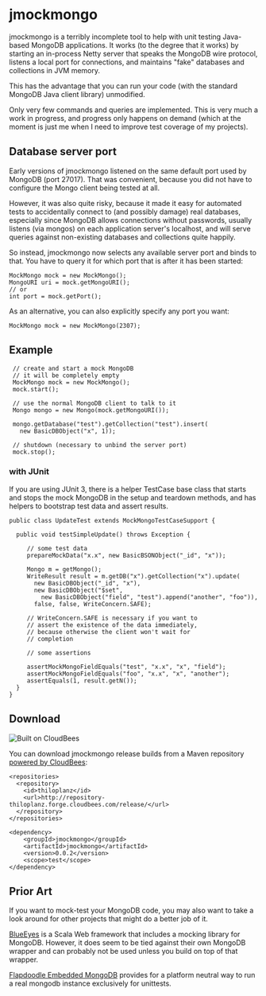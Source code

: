# jmockmongo

jmockmongo is a terribly incomplete tool to help with unit testing Java-based MongoDB applications. It works (to the degree that it works) by starting an in-process Netty server that speaks the MongoDB wire protocol, listens a local port for connections, and maintains "fake" databases and collections in JVM memory. 

This has the advantage that you can run your code (with the standard MongoDB Java client library) unmodified.

Only very few commands and queries are implemented. This is very much a work in progress, and progress only happens on demand (which at the moment is just me when I need to improve test coverage of my projects).

## Database server port

Early versions of jmockmongo listened on the same default port used
by MongoDB (port 27017). That was convenient, because you did not have to configure the Mongo client being tested at all. 

However, it was also quite risky, because it made it easy for automated tests
to accidentally connect to (and possibly damage) real databases,
especially since MongoDB allows connections without passwords,
usually listens (via mongos) on each application server's localhost,
and will serve queries against non-existing databases and collections
quite happily.

So instead, jmockmongo now selects any available server port and binds to that.
You have to query it for which port that is after it has been started:

    MockMongo mock = new MockMongo();
    MongoURI uri = mock.getMongoURI();
    // or 
    int port = mock.getPort();
    
As an alternative, you can also explicitly specify any port you want:

    MockMongo mock = new MockMongo(2307);

    

## Example

     // create and start a mock MongoDB
     // it will be completely empty
     MockMongo mock = new MockMongo();
     mock.start();

     // use the normal MongoDB client to talk to it
     Mongo mongo = new Mongo(mock.getMongoURI()); 
   
     mongo.getDatabase("test").getCollection("test").insert(
       new BasicDBObject("x", 1));
     
     // shutdown (necessary to unbind the server port)
     mock.stop();
     
     
   
     
    

### with JUnit

If you are using JUnit 3, there is a helper TestCase base class that starts and stops the mock MongoDB in the setup and teardown methods, and has helpers to bootstrap test data and assert results.


    public class UpdateTest extends MockMongoTestCaseSupport {
      
      public void testSimpleUpdate() throws Exception {

         // some test data
         prepareMockData("x.x", new BasicBSONObject("_id", "x"));
		
         Mongo m = getMongo();
         WriteResult result = m.getDB("x").getCollection("x").update(
           new BasicDBObject("_id", "x"),
           new BasicDBObject("$set", 
             new BasicDBObject("field", "test").append("another", "foo")),
           false, false, WriteConcern.SAFE);

         // WriteConcern.SAFE is necessary if you want to
         // assert the existence of the data immediately,
         // because otherwise the client won't wait for
         // completion

         // some assertions

         assertMockMongoFieldEquals("test", "x.x", "x", "field");
         assertMockMongoFieldEquals("foo", "x.x", "x", "another");
         assertEquals(1, result.getN());
      }
    }

## Download 

![Built on CloudBees](http://www.cloudbees.com/sites/default/files/Button-Built-on-CB-1.png) 


You can download jmockmongo release builds from a Maven repository [powered by CloudBees](https://thiloplanz.ci.cloudbees.com/job/jmockmongo/):

    <repositories>
      <repository>
		<id>thiloplanz</id>
		<url>http://repository-thiloplanz.forge.cloudbees.com/release/</url>
	  </repository>
    </repositories>

    <dependency>
		<groupId>jmockmongo</groupId>
		<artifactId>jmockmongo</artifactId>
		<version>0.0.2</version>
		<scope>test</scope>
	</dependency>





## Prior Art

If you want to mock-test your MongoDB code, you may also want to take a look around for other projects that might do a better job of it.


[BlueEyes](https://github.com/jdegoes/blueeyes) is a Scala Web framework that includes a mocking library for MongoDB. However, it does seem to be tied against their own MongoDB wrapper and can probably not be used unless you build on top of that wrapper.

[Flapdoodle Embedded MongoDB](https://github.com/flapdoodle-oss/embedmongo.flapdoodle.de) provides for a platform neutral way
to run a real mongodb instance exclusively for unittests.